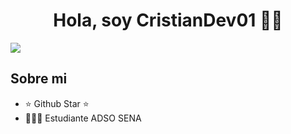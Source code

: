 <div align="center">
<h1 align="center">Hola, soy CristianDev01</a> 👋🏼</h1>
</div>
<img src="https://i.ibb.co/9GHLf4z/banner-git.png">

## Sobre mi

- ⭐ Github Star ⭐ 
- 👨🏻‍🎓 Estudiante ADSO SENA

<!--
**CristianDev01/CristianDev01** is a ✨ _special_ ✨ repository because its `README.md` (this file) appears on your GitHub profile.

Here are some ideas to get you started:

- 🔭 I’m currently working on ...
- 🌱 I’m currently learning ...
- 👯 I’m looking to collaborate on ...
- 🤔 I’m looking for help with ...
- 💬 Ask me about ...
- 📫 How to reach me: ...
- 😄 Pronouns: ...
- ⚡ Fun fact: ...
-->

